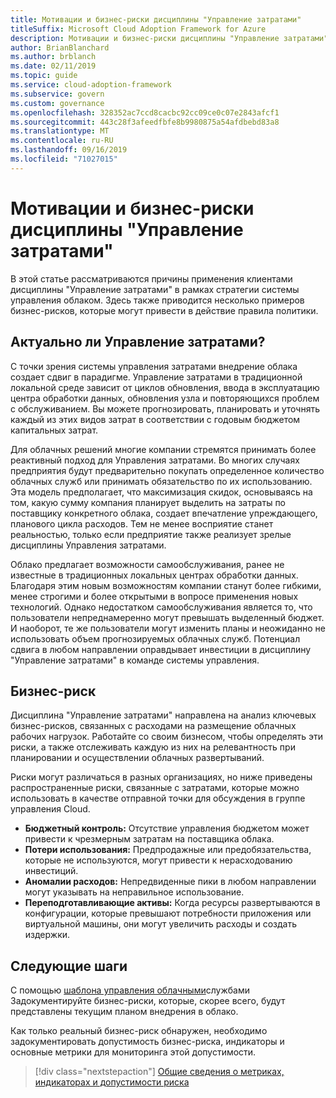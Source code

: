 ```yaml
---
title: Мотивации и бизнес-риски дисциплины "Управление затратами"
titleSuffix: Microsoft Cloud Adoption Framework for Azure
description: Мотивации и бизнес-риски дисциплины "Управление затратами"
author: BrianBlanchard
ms.author: brblanch
ms.date: 02/11/2019
ms.topic: guide
ms.service: cloud-adoption-framework
ms.subservice: govern
ms.custom: governance
ms.openlocfilehash: 328352ac7ccd8cacbc92cc09ce0c07e2843afcf1
ms.sourcegitcommit: 443c28f3afeedfbfe8b9980875a54afdbebd83a8
ms.translationtype: MT
ms.contentlocale: ru-RU
ms.lasthandoff: 09/16/2019
ms.locfileid: "71027015"
---
```

# <a name="cost-management-motivations-and-business-risks"></a>Мотивации и бизнес-риски дисциплины "Управление затратами"

В этой статье рассматриваются причины применения клиентами дисциплины "Управление затратами" в рамках стратегии системы управления облаком. Здесь также приводится несколько примеров бизнес-рисков, которые могут привести в действие правила политики.

<!-- markdownlint-disable MD026 -->

## <a name="is-cost-management-relevant"></a>Актуально ли Управление затратами?

С точки зрения системы управления затратами внедрение облака создает сдвиг в парадигме. Управление затратами в традиционной локальной среде зависит от циклов обновления, ввода в эксплуатацию центра обработки данных, обновления узла и повторяющихся проблем с обслуживанием. Вы можете прогнозировать, планировать и уточнять каждый из этих видов затрат в соответствии с годовым бюджетом капитальных затрат.

Для облачных решений многие компании стремятся принимать более реактивный подход для Управления затратами. Во многих случаях предприятия будут предварительно покупать определенное количество облачных служб или принимать обязательство по их использованию. Эта модель предполагает, что максимизация скидок, основываясь на том, какую сумму компания планирует выделить на затраты по поставщику конкретного облака, создает впечатление упреждающего, планового цикла расходов. Тем не менее восприятие станет реальностью, только если предприятие также реализует зрелые дисциплины Управления затратами.

Облако предлагает возможности самообслуживания, ранее не известные в традиционных локальных центрах обработки данных. Благодаря этим новым возможностям компании станут более гибкими, менее строгими и более открытыми в вопросе применения новых технологий. Однако недостатком самообслуживания является то, что пользователи непреднамеренно могут превышать выделенный бюджет. И наоборот, те же пользователи могут изменить планы и неожиданно не использовать объем прогнозируемых облачных служб. Потенциал сдвига в любом направлении оправдывает инвестиции в дисциплину "Управление затратами" в команде системы управления.

## <a name="business-risk"></a>Бизнес-риск

Дисциплина "Управление затратами" направлена на анализ ключевых бизнес-рисков, связанных с расходами на размещение облачных рабочих нагрузок. Работайте со своим бизнесом, чтобы определять эти риски, а также отслеживать каждую из них на релевантность при планировании и осуществлении облачных развертываний.

Риски могут различаться в разных организациях, но ниже приведены распространенные риски, связанные с затратами, которые можно использовать в качестве отправной точки для обсуждения в группе управления Cloud.

- **Бюджетный контроль:** Отсутствие управления бюджетом может привести к чрезмерным затратам на поставщика облака.
- **Потери использования:** Предпродажные или предобязательства, которые не используются, могут привести к нерасходованию инвестиций.
- **Аномалии расходов:** Непредвиденные пики в любом направлении могут указывать на неправильное использование.
- **Переподготавливающие активы:** Когда ресурсы развертываются в конфигурации, которые превышают потребности приложения или виртуальной машины, они могут увеличить расходы и создать издержки.

## <a name="next-steps"></a>Следующие шаги

С помощью [шаблона управления облачными](./template.md)службами Задокументируйте бизнес-риски, которые, скорее всего, будут представлены текущим планом внедрения в облако.

Как только реальный бизнес-риск обнаружен, необходимо задокументировать допустимость бизнес-риска, индикаторы и основные метрики для мониторинга этой допустимости.

> [!div class="nextstepaction"]
> [Общие сведения о метриках, индикаторах и допустимости риска](./metrics-tolerance.md)
